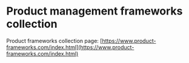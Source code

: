 # Product management frameworks collection

Product frameworks collection page: [https://www.product-frameworks.com/index.html](https://www.product-frameworks.com/index.html)
